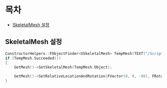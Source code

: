 # 목차

- [SkeletalMesh 설정](#skeletalmesh-설정)

## SkeletalMesh 설정

```cpp
ConstructorHelpers::FObjectFinder<USkeletalMesh> TempMesh(TEXT("/Script/Engine.SkeletalMesh'/Game/Characters/Mannequins/Meshes/SKM_Manny_Simple.SKM_Manny_Simple'"));
if (TempMesh.Succeeded())
{
	GetMesh()->SetSkeletalMesh(TempMesh.Object);

    GetMesh()->SetRelativeLocationAndRotation(FVector(0, 0, -90), FRotator(0, -90, 0));
}
```

